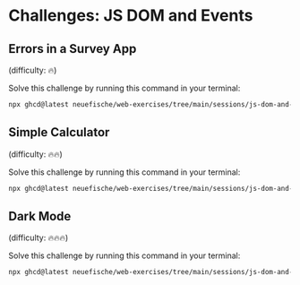 # Challenges: JS DOM and Events

## Errors in a Survey App

(difficulty: 🔥)

Solve this challenge by running this command in your terminal:

```bash
npx ghcd@latest neuefische/web-exercises/tree/main/sessions/js-dom-and-events/survey-error-fixing
```

## Simple Calculator

(difficulty: 🔥🔥)

Solve this challenge by running this command in your terminal:

```bash
npx ghcd@latest neuefische/web-exercises/tree/main/sessions/js-dom-and-events/simple-calculator
```

## Dark Mode

(difficulty: 🔥🔥🔥)

Solve this challenge by running this command in your terminal:

```bash
npx ghcd@latest neuefische/web-exercises/tree/main/sessions/js-dom-and-events/dark-mode
```
